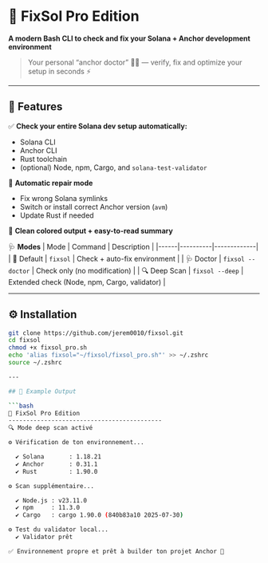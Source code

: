 # 🧩 FixSol Pro Edition

**A modern Bash CLI to check and fix your Solana + Anchor development environment**  
> Your personal “anchor doctor” 🧙‍♂️ — verify, fix and optimize your setup in seconds ⚡  

---

## 🚀 Features

✅ **Check your entire Solana dev setup automatically:**  
- Solana CLI  
- Anchor CLI  
- Rust toolchain  
- (optional) Node, npm, Cargo, and `solana-test-validator`

🧠 **Automatic repair mode**  
- Fix wrong Solana symlinks  
- Switch or install correct Anchor version (`avm`)  
- Update Rust if needed

🎨 **Clean colored output + easy-to-read summary**

🩺 **Modes**
| Mode | Command | Description |
|------|----------|-------------|
| 🧰 Default | `fixsol` | Check + auto-fix environment |
| 🩺 Doctor | `fixsol --doctor` | Check only (no modification) |
| 🔍 Deep Scan | `fixsol --deep` | Extended check (Node, npm, Cargo, validator) |

---

## ⚙️ Installation

```bash
git clone https://github.com/jerem0010/fixsol.git
cd fixsol
chmod +x fixsol_pro.sh
echo 'alias fixsol="~/fixsol/fixsol_pro.sh"' >> ~/.zshrc
source ~/.zshrc

---

## 🧱 Example Output

```bash
🧩 FixSol Pro Edition
-------------------------------------------
🔍 Mode deep scan activé

⚙ Vérification de ton environnement...

  ✔ Solana       : 1.18.21
  ✔ Anchor       : 0.31.1
  ✔ Rust         : 1.90.0

⚙ Scan supplémentaire...

  ✔ Node.js : v23.11.0
  ✔ npm     : 11.3.0
  ✔ Cargo   : cargo 1.90.0 (840b83a10 2025-07-30)

⚙ Test du validator local...
  ✔ Validator prêt

✅ Environnement propre et prêt à builder ton projet Anchor 🚀

